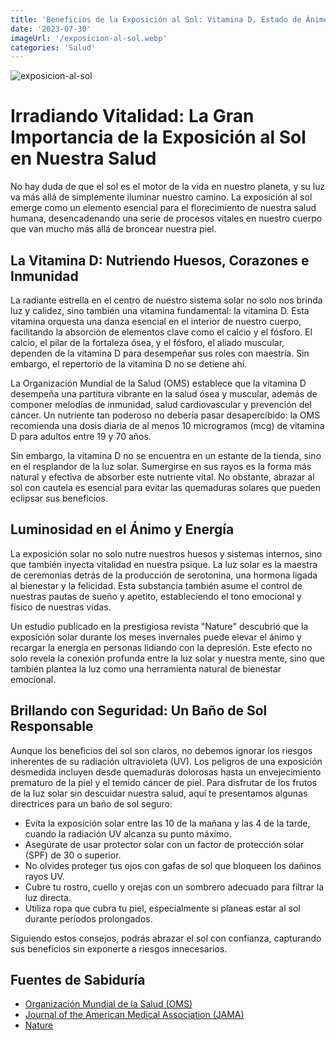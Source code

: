 ```yaml
---
title: 'Beneficios de la Exposición al Sol: Vitamina D, Estado de Ánimo y Seguridad Solar'
date: '2023-07-30'
imageUrl: '/exposicion-al-sol.webp'
categories: 'Salud'
---
```

![exposicion-al-sol](/exposicion-al-sol.webp)

# Irradiando Vitalidad: La Gran Importancia de la Exposición al Sol en Nuestra Salud

No hay duda de que el sol es el motor de la vida en nuestro planeta, y su luz va más allá de simplemente iluminar nuestro camino. La exposición al sol emerge como un elemento esencial para el florecimiento de nuestra salud humana, desencadenando una serie de procesos vitales en nuestro cuerpo que van mucho más allá de broncear nuestra piel.

## La Vitamina D: Nutriendo Huesos, Corazones e Inmunidad

La radiante estrella en el centro de nuestro sistema solar no solo nos brinda luz y calidez, sino también una vitamina fundamental: la vitamina D. Esta vitamina orquesta una danza esencial en el interior de nuestro cuerpo, facilitando la absorción de elementos clave como el calcio y el fósforo. El calcio, el pilar de la fortaleza ósea, y el fósforo, el aliado muscular, dependen de la vitamina D para desempeñar sus roles con maestría. Sin embargo, el repertorio de la vitamina D no se detiene ahí.

La Organización Mundial de la Salud (OMS) establece que la vitamina D desempeña una partitura vibrante en la salud ósea y muscular, además de componer melodías de inmunidad, salud cardiovascular y prevención del cáncer. Un nutriente tan poderoso no debería pasar desapercibido: la OMS recomienda una dosis diaria de al menos 10 microgramos (mcg) de vitamina D para adultos entre 19 y 70 años.


Sin embargo, la vitamina D no se encuentra en un estante de la tienda, sino en el resplandor de la luz solar. Sumergirse en sus rayos es la forma más natural y efectiva de absorber este nutriente vital. No obstante, abrazar al sol con cautela es esencial para evitar las quemaduras solares que pueden eclipsar sus beneficios.

## Luminosidad en el Ánimo y Energía

La exposición solar no solo nutre nuestros huesos y sistemas internos, sino que también inyecta vitalidad en nuestra psique. La luz solar es la maestra de ceremonias detrás de la producción de serotonina, una hormona ligada al bienestar y la felicidad. Esta substancia también asume el control de nuestras pautas de sueño y apetito, estableciendo el tono emocional y físico de nuestras vidas.

Un estudio publicado en la prestigiosa revista "Nature" descubrió que la exposición solar durante los meses invernales puede elevar el ánimo y recargar la energía en personas lidiando con la depresión. Este efecto no solo revela la conexión profunda entre la luz solar y nuestra mente, sino que también plantea la luz como una herramienta natural de bienestar emocional.

## Brillando con Seguridad: Un Baño de Sol Responsable

Aunque los beneficios del sol son claros, no debemos ignorar los riesgos inherentes de su radiación ultravioleta (UV). Los peligros de una exposición desmedida incluyen desde quemaduras dolorosas hasta un envejecimiento prematuro de la piel y el temido cáncer de piel. Para disfrutar de los frutos de la luz solar sin descuidar nuestra salud, aquí te presentamos algunas directrices para un baño de sol seguro:

- Evita la exposición solar entre las 10 de la mañana y las 4 de la tarde, cuando la radiación UV alcanza su punto máximo.
- Asegúrate de usar protector solar con un factor de protección solar (SPF) de 30 o superior.
- No olvides proteger tus ojos con gafas de sol que bloqueen los dañinos rayos UV.
- Cubre tu rostro, cuello y orejas con un sombrero adecuado para filtrar la luz directa.
- Utiliza ropa que cubra tu piel, especialmente si planeas estar al sol durante períodos prolongados.

Siguiendo estos consejos, podrás abrazar el sol con confianza, capturando sus beneficios sin exponerte a riesgos innecesarios.

## Fuentes de Sabiduría

- [Organización Mundial de la Salud (OMS)](https://www.who.int/)
- [Journal of the American Medical Association (JAMA)](https://jamanetwork.com/journals/jama)
- [Nature](https://www.nature.com/)
